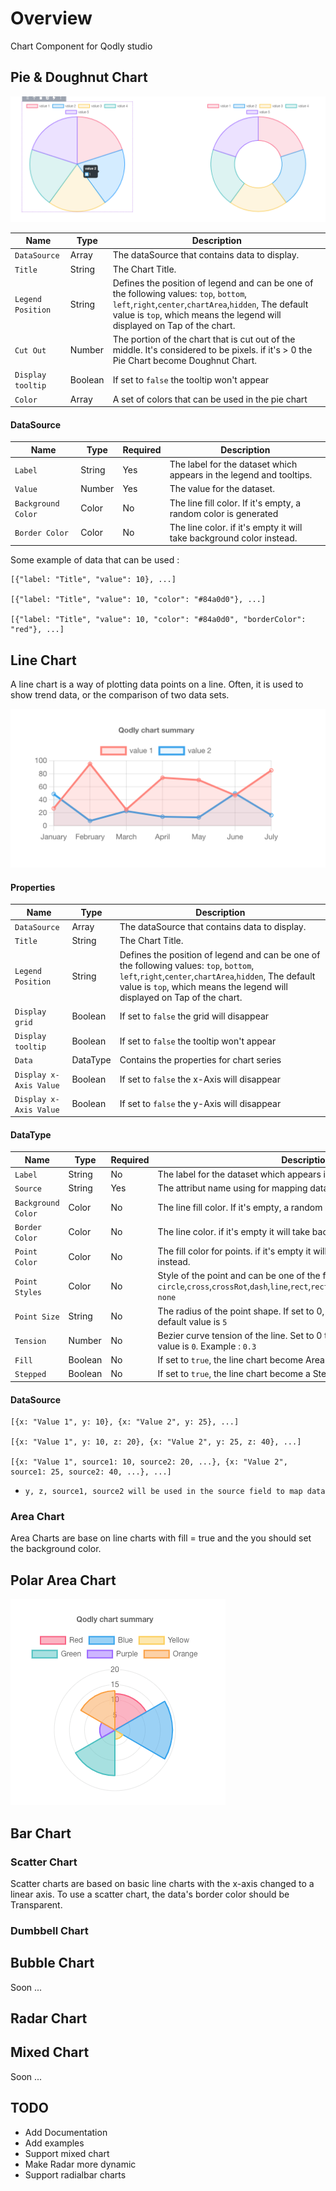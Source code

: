 # Overview
Chart Component for Qodly studio

## Pie & Doughnut Chart
![image info](public/pie.png)

|Name	|Type	|Description	|
|---	|---	|---	|
|`DataSource`	|Array	|The dataSource that contains data to display.	|
|`Title`	|String	|The Chart Title.	|
|`Legend Position`	|String	|Defines the position of legend and can be one of the following values: `top`, `bottom`, `left`,`right`,`center`,`chartArea`,`hidden`, The default value is `top`, which means the legend will displayed on Tap of the chart.	|
|`Cut Out`	|Number	| The portion of the chart that is cut out of the middle. It's considered to be pixels.	if it's > 0 the Pie Chart become Doughnut Chart.|
|`Display tooltip`	|Boolean	|If set to `false` the tooltip won't appear	|
|`Color`	|Array	|A set of colors that can be used in the pie chart   	|

#### DataSource
|Name	|Type	|Required	|Description	|
|---	|---	|---	|---	|
|`Label`	|String	|Yes	|The label for the dataset which appears in the legend and tooltips.	|
|`Value`	|Number	|Yes	|The value for the dataset.	|
|`Background Color`	|Color	|No	|The line fill color. If it's empty, a random color is generated	|
|`Border Color`	|Color	|No	|The line color. if it's empty it will take background color instead.	|

Some example of data that can be used :

```
[{"label: "Title", "value": 10}, ...]

[{"label: "Title", "value": 10, "color": "#84a0d0"}, ...]

[{"label: "Title", "value": 10, "color": "#84a0d0", "borderColor": "red"}, ...]

```

##  Line Chart
A line chart is a way of plotting data points on a line. Often, it is used to show trend data, or the comparison of two data sets.

![image info](public/line.png)

#### Properties

|Name	|Type	|Description	|
|---	|---	|---	|
|`DataSource`	|Array	|The dataSource that contains data to display.	|
|`Title`	|String	|The Chart Title.	|
|`Legend Position`	|String	|Defines the position of legend and can be one of the following values: `top`, `bottom`, `left`,`right`,`center`,`chartArea`,`hidden`, The default value is `top`, which means the legend will displayed on Tap of the chart.	|
|`Display grid`	|Boolean	|If set to `false` the grid will disappear	|
|`Display tooltip`	|Boolean	|If set to `false` the tooltip won't appear	|
|`Data`	|DataType	|Contains the properties for chart series   	|
|`Display x-Axis Value`	|Boolean	|If set to `false` the x-Axis will disappear	|
|`Display x-Axis Value`	|Boolean	|If set to `false` the y-Axis will disappear	|

#### DataType
|Name	|Type	|Required	|Description	|
|---	|---	|---	|---	|
|`Label`	|String	|No	|The label for the dataset which appears in the legend and tooltips.	|
|`Source`	|String	|Yes	|The attribut name using for mapping data from the DataSource	|
|`Background Color`	|Color	|No	|The line fill color. If it's empty, a random color is generated	|
|`Border Color`	|Color	|No	|The line color. if it's empty it will take background color instead.	|
|`Point Color`	|Color	|No	|The fill color for points. if it's empty it will take background color instead.	|
|`Point Styles`	|Color	|No	|Style of the point	and can be one of the following values: `circle`,`cross`,`crossRot`,`dash`,`line`,`rect`,`rectRounded`,`rectRot`,`star`,`triangle`, `none`|
|`Point Size`	|String	|No	|The radius of the point shape. If set to 0, the point is not rendered. default value is `5`	|
|`Tension`	|Number	|No	|Bezier curve tension of the line. Set to 0 to draw straightlines, default value is `0`. Example : `0.3`	|
|`Fill`	|Boolean	|No	|If set to `true`, the line chart become Area chart.	|
|`Stepped`	|Boolean	|No	|If set to `true`, the line chart become a Stepped Line chart.	|

#### DataSource
```
[{x: "Value 1", y: 10}, {x: "Value 2", y: 25}, ...]

[{x: "Value 1", y: 10, z: 20}, {x: "Value 2", y: 25, z: 40}, ...]

[{x: "Value 1", source1: 10, source2: 20, ...}, {x: "Value 2", source1: 25, source2: 40, ...}, ...]

```

- `y, z, source1, source2 will be used in the source field to map data`

###  Area Chart
Area Charts are base on line charts with fill = true and the you should set the background color.

##  Polar Area Chart

![image info](public/polar.png)

##  Bar Chart

###  Scatter Chart
Scatter charts are based on basic line charts with the x-axis changed to a linear axis. To use a scatter chart, the data's border color should be Transparent.

### Dumbbell Chart

##  Bubble Chart

Soon ...
##  Radar Chart

##  Mixed Chart 
Soon ...



## TODO
- Add Documentation
- Add examples
- Support mixed chart
- Make Radar more dynamic
- Support radialbar charts
